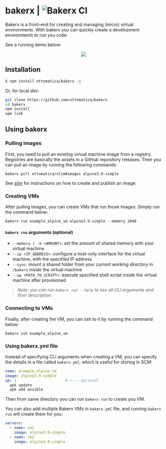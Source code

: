 # bakerx | ![Bakerx CI](https://github.com/ottomatica/bakerx/workflows/Bakerx%20CI/badge.svg)

Bakerx is a front-end for creating and managing (micro) virtual environments. With bakerx you can quickly create a development environments to run you code. 

See a running demo below: 

<p align="center">
  <img src="./doc/img/demo.gif">
</p>

## Installation

```bash
$ npm install ottomatica/bakerx -g
```

Or, for local dev:

```bash
git clone https://github.com/ottomatica/bakerx
cd bakerx
npm install
npm link
```

## Using bakerx

### Pulling images

First, you need to pull an existing virtual machine image from a registry. Registries are basically the assets in a GitHub repository releases. Then you can pull an image by running the following commands:

```
bakerx pull ottomatica/slim#images alpine3.9-simple
```

See [slim](https://github.com/ottomatica/slim) for instructions on how to create and publish an image. 

### Creating VMs

After pulling images, you can create VMs that run those images. Simply run the command below:

```
bakerx run example_alpine_vm alpine3.9-simple --memory 2048
```

#### `bakerx run` arguments (optional)
  - `--memory | -m <AMOUNT>`: set the amount of shared memory with your virtual machine.
  - `--ip <IP_ADDRESS>`: configure a host-only interface for the virtual machine, with the specified IP address
  - `--sync`: mount a shared folder from your _current working directory_ in `/bakerx` inside the virtual machine
  - `--up <PATH_TO_SCRIPT>`: execute specified shell script inside the virtual machine after provisioned

> _Note: you can run `bakerx run --help` to see all CLI arguments and their description._

### Connecting to VMs

Finally, after creating the VM, you can ssh to it by running the command below:
```
bakerx ssh example_alpine_vm
```

### Using bakerx.yml file

Instead of specifying CLI arguments when creating a VM, you can specify the details in a file called `bakerx.yml`, which is useful for storing in SCM:

```yaml
name: example_alpine_vm
image: alpine3.9-simple
up: |                      # <--- optional
  apk update
  apk add ansible
```
Then from same directory you can run `bakerx run` to create you VM.

You can also add multiple Bakerx VMs in `bakerx.yml` file, and running `bakerx run` will create them for you:
```yaml
servers:
  - name: vm1
    image: alpine3.9-simple
  - name: vm2
    image: alpine3.9-simple
```
